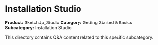 # Installation Studio

**Product:** SketchUp_Studio
**Category:** Getting Started & Basics
**Subcategory:** Installation Studio

This directory contains Q&A content related to this specific subcategory.

